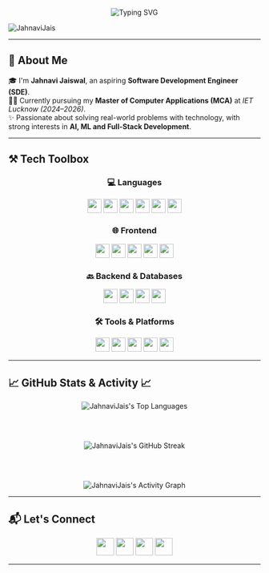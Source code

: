 
<p align="center">
  <img src="https://readme-typing-svg.herokuapp.com?font=Fira+Code&weight=630&duration=4000&pause=1000&color=00F5FF&center=true&vCenter=true&width=800&lines=Hey+there!+I'm+Jahnavi+Jaiswal+👋;Software+Developer💻+%7C+AI+Enthusiast+🤖;Exploring+AI+%2B+Full+Stack+Development" alt="Typing SVG" />
</p>

<p align="left"> <img src="https://komarev.com/ghpvc/?username=JahnaviJais&label=Profile%20views&color=0e75b6&style=flat" alt="JahnaviJais" /> </p>

---

## 🧠 About Me 

🎓 I'm **Jahnavi Jaiswal**, an aspiring **Software Development Engineer (SDE)**.  
👩‍💻 Currently pursuing my **Master of Computer Applications (MCA)** at *IET Lucknow (2024–2026)*.  
✨ Passionate about solving real-world problems with technology, with strong interests in **AI, ML and Full-Stack Development**.  


---

## ⚒️ Tech Toolbox

<div align="center">
  
### 💻 Languages  
<img src="https://img.shields.io/badge/C-00599C?style=for-the-badge&logo=c&logoColor=white" height="28" />
<img src="https://img.shields.io/badge/C++-00599C?style=for-the-badge&logo=cplusplus&logoColor=white" height="28" />
<img src="https://img.shields.io/badge/Java-007396?style=for-the-badge&logo=java&logoColor=white" height="28" />
<img src="https://img.shields.io/badge/Python-3776AB?style=for-the-badge&logo=python&logoColor=white" height="28" />
<img src="https://img.shields.io/badge/C%23-239120?style=for-the-badge&logo=c-sharp&logoColor=white" height="28" />
<img src="https://img.shields.io/badge/JavaScript-F7DF1E?style=for-the-badge&logo=javascript&logoColor=black" height="28" />


### 🌐 Frontend  

<img src="https://img.shields.io/badge/HTML5-E34F26?style=for-the-badge&logo=html5&logoColor=white" height="28" />
<img src="https://img.shields.io/badge/CSS3-1572B6?style=for-the-badge&logo=css3&logoColor=white" height="28" />
<img src="https://img.shields.io/badge/React-20232A?style=for-the-badge&logo=react&logoColor=61DAFB" height="28" />
<img src="https://img.shields.io/badge/TailwindCSS-38B2AC?style=for-the-badge&logo=tailwind-css&logoColor=white" height="28" />
<img src="https://img.shields.io/badge/Bootstrap-7952B3?style=for-the-badge&logo=bootstrap&logoColor=white" height="28" />

### 🔙 Backend & Databases  
<img src="https://img.shields.io/badge/Node.js-339933?style=for-the-badge&logo=node.js&logoColor=white" height="28" />
<img src="https://img.shields.io/badge/Express.js-000000?style=for-the-badge&logo=express&logoColor=white" height="28" />
<img src="https://img.shields.io/badge/MongoDB-47A248?style=for-the-badge&logo=mongodb&logoColor=white" height="28" />
<img src="https://img.shields.io/badge/MySQL-005C84?style=for-the-badge&logo=mysql&logoColor=white" height="28" />

### 🛠️ Tools & Platforms  
<img src="https://img.shields.io/badge/Git-F05032?style=for-the-badge&logo=git&logoColor=white" height="28" />
<img src="https://img.shields.io/badge/GitHub-181717?style=for-the-badge&logo=github&logoColor=white" height="28" />
<img src="https://img.shields.io/badge/VS_Code-007ACC?style=for-the-badge&logo=visual-studio-code&logoColor=white" height="28" />
<img src="https://img.shields.io/badge/Figma-F24E1E?style=for-the-badge&logo=figma&logoColor=white" height="28" />
<img src="https://img.shields.io/badge/WordPress-21759B?style=for-the-badge&logo=wordpress&logoColor=white" height="28" />

</div>

---


## 📈 GitHub Stats & Activity 📈

<div align="center">
 
  <img src="https://github-readme-stats.vercel.app/api/top-langs/?username=JahnaviJais&layout=compact&theme=dracula&hide_border=true"  alt="JahnaviJais's Top Languages" />
  
  <br><br>

  <img src="https://streak-stats.demolab.com/?user=JahnaviJais&theme=dracula&hide_border=true" alt="JahnaviJais's GitHub Streak" />
  
  <br><br>
  
  <img src="https://github-readme-activity-graph.vercel.app/graph?username=JahnaviJais&theme=dracula&hide_border=true&area=true" alt="JahnaviJais's Activity Graph"/>
</div>

---


## 📬 Let's Connect

<div align="center">
  <a href="mailto:jaiswaljahnavi0@gmail.com"><img src="https://img.shields.io/badge/Email-Say%20Hi-D14836?style=for-the-badge&logo=gmail&logoColor=white" height="35"/></a>
  <a href="https://linkedin.com/in/jahnavi-jaiswal/" target="_blank"><img src="https://img.shields.io/badge/LinkedIn-Jahnavi-0A66C2?style=for-the-badge&logo=linkedin&logoColor=white" height="35"/></a>
  <a href="https://github.com/JahnaviJais" target="_blank"><img src="https://img.shields.io/badge/GitHub-Profile-181717?style=for-the-badge&logo=github&logoColor=white" height="35"/></a>
  <a href="https://jahnavi-portfolio-xi.vercel.app/" target="_blank"><img src="https://img.shields.io/badge/Portfolio-Website-34D399?style=for-the-badge&logo=vercel&logoColor=white" height="35"/></a>
</div>

---
